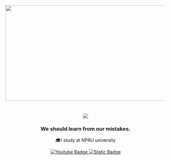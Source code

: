 <div id="header" align="center">
  <img src="https://static.wikia.nocookie.net/animal-jam-clans-1/images/8/85/Purple_flower_gif.gif" width="550" height="300"/>
  <h1 align="center">
    <img src="https://readme-typing-svg.herokuapp.com/?font=Righteous&size=35&color=C8A2C8&center=true&vCenter=true&width=500&height=70&duration=4000&lines=Hi+There!+👋;+I'm+Angkan+Baitoey!;" />
</h1>
  
  <h3 align="center">We should learn from our mistakes.</h3> 
  
  <p>
  🎓I study at NPRU university <br>
  </p>
  
</div>






  <div id="badges"  align="center">
  <a href="https://www.youtube.com/@Kays_s_">
    <img src="https://img.shields.io/badge/YouTube-red?style=for-the-badge&logo=youtube&logoColor=white" alt="Youtube Badge"/>
  </a>
<a href="your-twitter-URL">
    <img alt="Static Badge" src="https://img.shields.io/badge/facebook-angkan?style=for-the-badge&logo=facebook&color=%234267b2&link=https%3A%2F%2Fwww.github.com">
  </a>
  <br>
  
</div>
